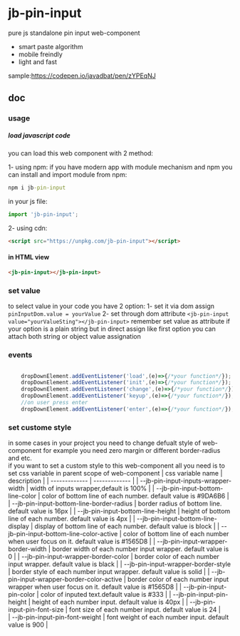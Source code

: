 # jb-pin-input

pure js standalone pin input web-component

- smart paste algorithm
- mobile freindly
- light and fast

sample:<https://codepen.io/javadbat/pen/zYPEqNJ>

## doc

### usage

##### load javascript code

you can load this web component with 2 method:

1- using npm:
if you have modern app with module mechanism and npm you can install and import module from npm:

```cmd
npm i jb-pin-input
```
in your js file:

```javascript
import 'jb-pin-input';
```
2- using cdn:
```html
<script src="https://unpkg.com/jb-pin-input"></script>
```
#### in HTML view

```html
<jb-pin-input></jb-pin-input>
```
### set value

to select value in your code you have 2 option:
1- set it via dom assign `pinInputDom.value = yourValue`
2- set through dom attribute `<jb-pin-input value="yourValueSting"></jb-pin-input>`
remember set value as attribute if your option is a plain string but in direct assign like first option you can attach both string or object value assignation


### events

```js

    dropDownElement.addEventListener('load',(e)=>{/*your function*/});
    dropDownElement.addEventListener('init',(e)=>{/*your function*/});
    dropDownElement.addEventListener('change',(e)=>{/*your function*/});
    dropDownElement.addEventListener('keyup',(e)=>{/*your function*/});
    //on user press enter
    dropDownElement.addEventListener('enter',(e)=>{/*your function*/});

```

### set custome style

in some cases in your project you need to change defualt style of web-component for example you need zero margin or different border-radius and etc.  
if you want to set a custom style to this web-component all you need is to set css variable in parent scope of web-component
| css variable name                          | description                                                                                   |
| -------------                              | -------------                                                                                 |
| --jb-pin-input-inputs-wrapper-width        | width of inputs wrapper,default is 100%                                                       |
| --jb-pin-input-bottom-line-color           | color of bottom line of each number.  default value is #9DA6B6                                |
| --jb-pin-input-bottom-line-border-radius   | border radius of bottom line.  default value is 16px                                          |
| --jb-pin-input-bottom-line-height          | height of bottom line of each number. default value is 4px                                    |
| --jb-pin-input-bottom-line-display         | display of bottom line of each number. default value is block                                 |
| --jb-pin-input-bottom-line-color-active    | color of bottom line of each number when user focus on it. default value is #1565D8           |
| --jb-pin-input-wrapper-border-width        | border width of each number input wrapper. default value is 0                                 |
| --jb-pin-input-wrapper-border-color        | border color of each number input wrapper. default value is black                             |
| --jb-pin-input-wrapper-border-style        | border style of  each number input wrapper. default value is solid                            |
| --jb-pin-input-wrapper-border-color-active | border color of each number input wrapper  when user focus on it. default value is #1565D8    |
| --jb-pin-input-pin-color                   | color of inputed text.default value is #333                                                   |
| --jb-pin-input-pin-height                  | height of  each number input. default value is 40px                                           |
| --jb-pin-input-pin-font-size               | font size of  each number input. default value is 24                                          |   
| --jb-pin-input-pin-font-weight             | font weight of  each number input. default value is 900                                       |   

